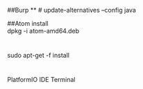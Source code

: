 ##Burp
** # update-alternatives –config java   

##Atom install    
dpkg -i atom-amd64.deb    
#
sudo apt-get -f install   
#
PlatformIO IDE Terminal   
